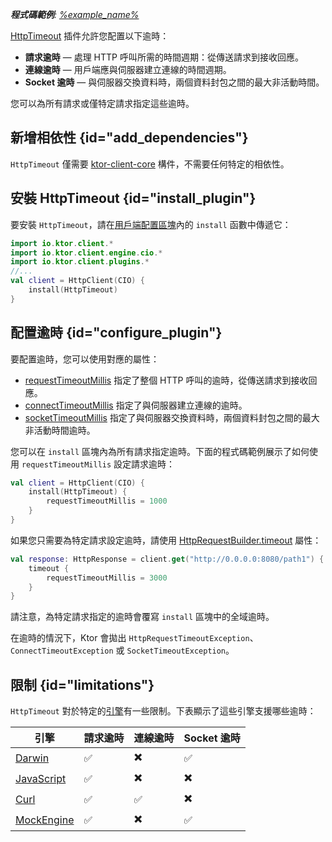 [//]: # (title: 逾時)

<primary-label ref="client-plugin"/>

<tldr>
<var name="example_name" value="client-timeout"/>
<p>
    <b>程式碼範例</b>:
    <a href="https://github.com/ktorio/ktor-documentation/tree/%ktor_version%/codeSnippets/snippets/%example_name%">
        %example_name%
    </a>
</p>
</tldr>

[HttpTimeout](https://api.ktor.io/ktor-client/ktor-client-core/io.ktor.client.plugins/-http-timeout) 插件允許您配置以下逾時：
* __請求逾時__ — 處理 HTTP 呼叫所需的時間週期：從傳送請求到接收回應。
* __連線逾時__ — 用戶端應與伺服器建立連線的時間週期。
* __Socket 逾時__ — 與伺服器交換資料時，兩個資料封包之間的最大非活動時間。

您可以為所有請求或僅特定請求指定這些逾時。

## 新增相依性 {id="add_dependencies"}
`HttpTimeout` 僅需要 [ktor-client-core](client-dependencies.md) 構件，不需要任何特定的相依性。

## 安裝 HttpTimeout {id="install_plugin"}

要安裝 `HttpTimeout`，請在[用戶端配置區塊](client-create-and-configure.md#configure-client)內的 `install` 函數中傳遞它：
```kotlin
import io.ktor.client.*
import io.ktor.client.engine.cio.*
import io.ktor.client.plugins.*
//...
val client = HttpClient(CIO) {
    install(HttpTimeout)
}
```

## 配置逾時 {id="configure_plugin"}

要配置逾時，您可以使用對應的屬性：

* [requestTimeoutMillis](https://api.ktor.io/ktor-client/ktor-client-core/io.ktor.client.plugins/-http-timeout-config/request-timeout-millis.html)
  指定了整個 HTTP 呼叫的逾時，從傳送請求到接收回應。
* [connectTimeoutMillis](https://api.ktor.io/ktor-client/ktor-client-core/io.ktor.client.plugins/-http-timeout-config/connect-timeout-millis.html)
  指定了與伺服器建立連線的逾時。
* [socketTimeoutMillis](https://api.ktor.io/ktor-client/ktor-client-core/io.ktor.client.plugins/-http-timeout-config/socket-timeout-millis.html)
  指定了與伺服器交換資料時，兩個資料封包之間的最大非活動時間逾時。

您可以在 `install` 區塊內為所有請求指定逾時。下面的程式碼範例展示了如何使用 `requestTimeoutMillis` 設定請求逾時：
```kotlin
val client = HttpClient(CIO) {
    install(HttpTimeout) {
        requestTimeoutMillis = 1000
    }
}
```

如果您只需要為特定請求設定逾時，請使用 [HttpRequestBuilder.timeout](https://api.ktor.io/ktor-client/ktor-client-core/io.ktor.client.plugins/timeout.html) 屬性：

```kotlin
val response: HttpResponse = client.get("http://0.0.0.0:8080/path1") {
    timeout {
        requestTimeoutMillis = 3000
    }
}
```

請注意，為特定請求指定的逾時會覆寫 `install` 區塊中的全域逾時。

在逾時的情況下，Ktor 會拋出 `HttpRequestTimeoutException`、`ConnectTimeoutException` 或 `SocketTimeoutException`。

## 限制 {id="limitations"}

`HttpTimeout` 對於特定的[引擎](client-engines.md)有一些限制。下表顯示了這些引擎支援哪些逾時：

| 引擎                             | 請求逾時 | 連線逾時 | Socket 逾時 |
|------------------------------------|-----------------|-----------------|----------------|
| [Darwin](client-engines.md#darwin) | ✅️              | ✖️              | ✅️             |
| [JavaScript](client-engines.md#js) | ✅               | ✖️              | ✖️             |
| [Curl](client-engines.md#curl)     | ✅               | ✅️              | ✖️             |
| [MockEngine](client-testing.md)    | ✅               | ✖️              | ✅              |